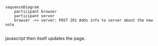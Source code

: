 ```mermaid
sequenceDiagram
    participant browser
    participant server
    browser ->> server: POST 201 Adds info to server about the new note
    
```
javascript then itself updates the page.
